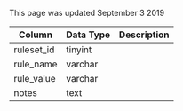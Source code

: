 This page was updated September 3 2019

| Column     | Data Type | Description |
| ---------- | --------- | ----------- |
| ruleset_id | tinyint   |             |
| rule_name  | varchar   |             |
| rule_value | varchar   |             |
| notes      | text      |             |